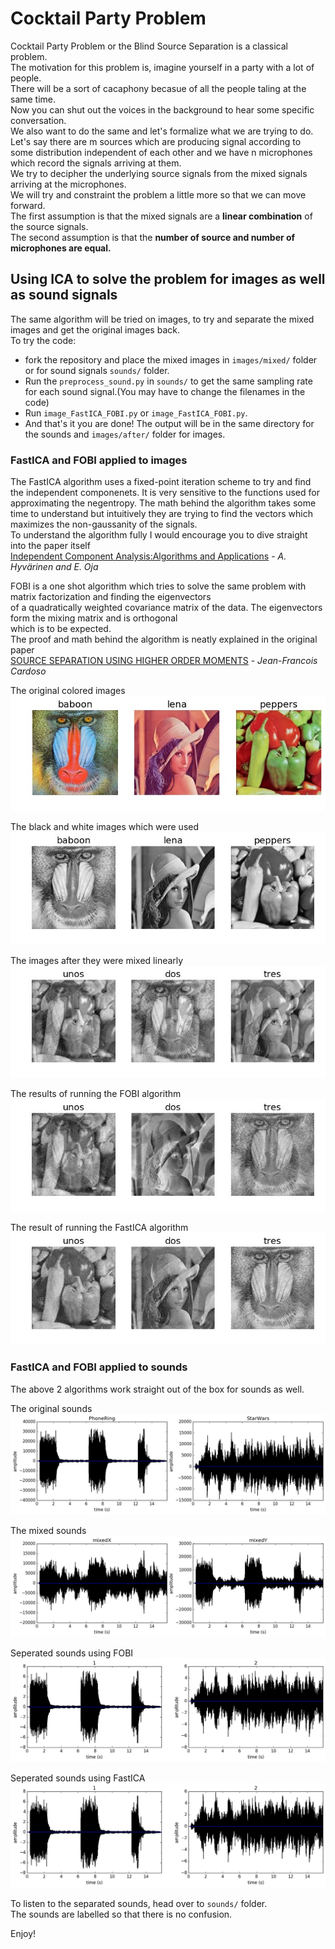 # Cocktail Party Problem

Cocktail Party Problem or the Blind Source Separation is a classical problem.  
The motivation for this problem is, imagine yourself in a party with a lot of people.  
There will be a sort of cacaphony becasue of all the people taling at the same time.  
Now you can shut out the voices in the background to hear some specific conversation.  
We also want to do the same and let's formalize what we are trying to do.  
Let's say there are m sources which are producing signal according to some distribution
independent of each other and we have n microphones which record the signals arriving at them.  
We try to decipher the underlying source signals from the mixed signals arriving at the microphones.  
We will try and constraint the problem a little more so that we can move forward.  
The first assumption is that the mixed signals are a **linear combination** of the source signals.  
The second assumption is that the **number of source and number of microphones are equal.**  

## Using ICA to solve the problem for images as well as sound signals

The same algorithm will be tried on images, to try and separate the mixed images and get the original images back.  
To try the code:  
- fork the repository and place the mixed images in `images/mixed/` folder or for sound signals `sounds/` folder. 
- Run the `preprocess_sound.py` in `sounds/` to get the same sampling rate for each sound signal.(You may have to change the filenames in the code)
- Run `image_FastICA_FOBI.py` or `image_FastICA_FOBI.py`. 
- And that's it you are done! The output will be in the same directory for the sounds and `images/after/` folder for images.
 
### FastICA and FOBI applied to images

The FastICA algorithm uses a fixed-point iteration scheme to try and find the independent componenets.
It is very sensitive to the functions used for approximating the negentropy.
The math behind the algorithm takes some time to understand but intuitively they are trying to find the vectors which 
maximizes the non-gaussanity of the signals.  
To understand the algorithm fully I would encourage you to dive straight into the paper itself  
[Independent Component Analysis:Algorithms and Applications](http://www.sciencedirect.com/science/article/pii/S0893608000000265) - *A. Hyvärinen and E. Oja*

FOBI is a one shot algorithm which tries to solve the same problem with matrix factorization and finding the eigenvectors  
of a quadratically weighted covariance matrix of the data. The eigenvectors form the mixing matrix and is orthogonal  
which is to be expected.  
The proof and math behind the algorithm is neatly explained in the original paper  
[SOURCE SEPARATION USING HIGHER ORDER MOMENTS](http://ieeexplore.ieee.org/document/266878/) - *Jean-Francois Cardoso*  

The original colored images  
![Original](./plots/images/original.jpg)

The black and white images which were used
![blackNwhite](./plots/images/blackNwhite.jpg)

The images after they were mixed linearly
![mixed](./plots/images/mixed.jpg)

The results of running the FOBI algorithm
![fobi](./plots/images/fobi.jpg)

The result of running the FastICA algorithm
![ica](./plots/images/ica.jpg)

### FastICA and FOBI applied to sounds

The above 2 algorithms work straight out of the box for sounds as well.  

The original sounds  
![Original](./plots/sounds/Ring_StarWars_original.jpg)

The mixed sounds
![Mixed](./plots/sounds/Ring_StarWars_mixed.jpg)

Seperated sounds using FOBI
![fobi](./plots/sounds/Ring_StarWars_separated_FOBI.jpg)

Seperated sounds using FastICA
![Mixed](./plots/sounds/Ring_StarWars_separated.jpg)

To listen to the separated sounds, head over to `sounds/` folder.  
The sounds are labelled so that there is no confusion.

Enjoy!
